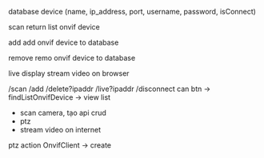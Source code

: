 database 
    device (name, ip_address, port, username, password, isConnect)


scan 
    return list onvif device

add
    add onvif device to database

remove 
    remo onvif device to database

live 
    display stream video on browser

/scan
/add
/delete?ipaddr
/live?ipaddr
/disconnect
can btn -> findListOnvifDevice -> view list

- scan camera, tạo api crud
- ptz 
- stream video on internet

ptz action
OnvifClient -> create
